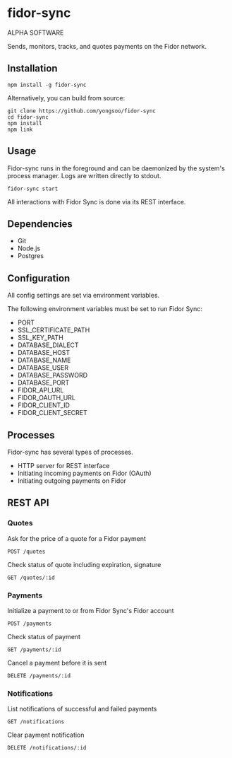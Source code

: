 # fidor-sync
ALPHA SOFTWARE

Sends, monitors, tracks, and quotes payments on the Fidor network.

## Installation

````
npm install -g fidor-sync
````

Alternatively, you can build from source:
````
git clone https://github.com/yongsoo/fidor-sync
cd fidor-sync
npm install
npm link
````

## Usage
Fidor-sync runs in the foreground and can be daemonized by the system's process manager. Logs are written directly to stdout.

````
fidor-sync start
````
All interactions with Fidor Sync is done via its REST interface.

## Dependencies
- Git
- Node.js
- Postgres

## Configuration
All config settings are set via environment variables.

The following environment variables must be set to run Fidor Sync:

- PORT
- SSL_CERTIFICATE_PATH
- SSL_KEY_PATH
- DATABASE_DIALECT
- DATABASE_HOST
- DATABASE_NAME
- DATABASE_USER
- DATABASE_PASSWORD
- DATABASE_PORT
- FIDOR_API_URL
- FIDOR_OAUTH_URL
- FIDOR_CLIENT_ID
- FIDOR_CLIENT_SECRET

## Processes
Fidor-sync has several types of processes.

- HTTP server for REST interface
- Initiating incoming payments on Fidor (OAuth)
- Initiating outgoing payments on Fidor

## REST API
### Quotes
Ask for the price of a quote for a Fidor payment

````
POST /quotes
````

Check status of quote including expiration, signature
````
GET /quotes/:id
````

### Payments
Initialize a payment to or from Fidor Sync's Fidor account
````
POST /payments
````

Check status of payment
````
GET /payments/:id
````

Cancel a payment before it is sent
````
DELETE /payments/:id
````

### Notifications
List notifications of successful and failed payments
````
GET /notifications
````

Clear payment notification
````
DELETE /notifications/:id
````
